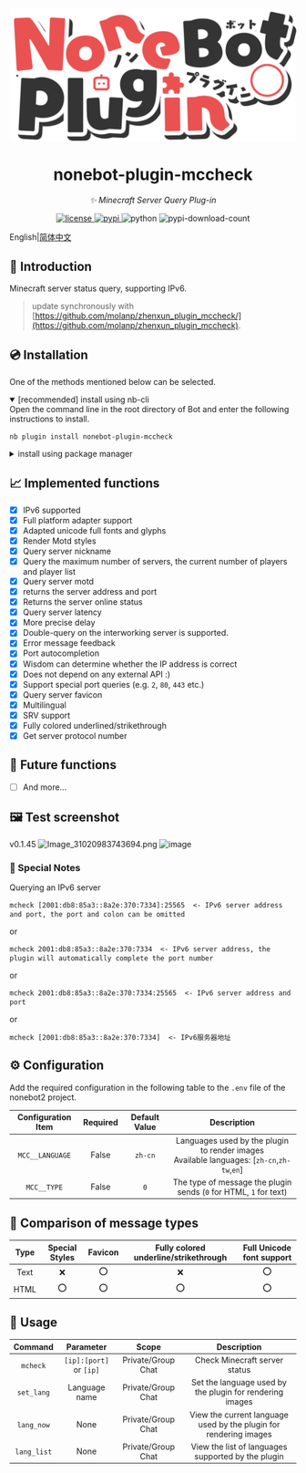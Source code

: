 <div align="center">
<a href="https://v2.nonebot.dev/store"><img src="https://github.com/KomoriDev/nonebot-plugin-kawaii-status/raw/master/docs/NoneBotPlugin.svg" alt="NoneBotPluginLogo"></a>
</div>

<div align="center">

# nonebot-plugin-mccheck

_✨ Minecraft Server Query Plug-in_

<a href="./LICENSE">
<img src="https://img.shields.io/github/license/molanp/nonebot_plugin_mccheck.svg" alt="license">
</a>
<a href="https://pypi.python.org/pypi/nonebot-plugin-mccheck">
<img src="https://img.shields.io/pypi/v/nonebot-plugin-mccheck.svg" alt="pypi">
</a>
<img src="https://img.shields.io/badge/python-3.9+-blue.svg" alt="python">
<img src="https://img.shields.io/pypi/dm/nonebot-plugin-mccheck" alt="pypi-download-count">
</div>

English|[简体中文](README.md)

## 📖 Introduction

Minecraft server status query, supporting IPv6.

> update synchronously with [https://github.com/molanp/zhenxun_plugin_mccheck/](https://github.com/molanp/zhenxun_plugin_mccheck).

## 💿 Installation

One of the methods mentioned below can be selected.

<details open>
<summary>[recommended] install using nb-cli</summary>
Open the command line in the root directory of Bot and enter the following instructions to install.

```shell
nb plugin install nonebot-plugin-mccheck
```

</details>

<details>
<summary> install using package manager </summary>
In the plug-in directory of the nonebot2 project, open the command line and enter the corresponding installation command according to the package manager you use.

```shell
pip install nonebot-plugin-mccheck
# or
pdm add nonebot-plugin-mccheck
# or
poetry add nonebot-plugin-mccheck
# or
conda install nonebot-plugin-mccheck
```

Open the `pyproject.toml` file in the root directory of the nonebot2 project, and write in the ` [tool.nonebot] ` section.
```toml
plugins = ["nonebot_plugin_mccheck"]
```
</details>

## 📈 Implemented functions

- [x] IPv6 supported
- [x] Full platform adapter support
- [x] Adapted unicode full fonts and glyphs
- [x] Render Motd styles
- [x] Query server nickname
- [x] Query the maximum number of servers, the current number of players and player list
- [x] Query server motd
- [x] returns the server address and port
- [x] Returns the server online status
- [x] Query server latency
- [x] More precise delay
- [x] Double-query on the interworking server is supported.
- [x] Error message feedback
- [x] Port autocompletion
- [x] Wisdom can determine whether the IP address is correct
- [x] Does not depend on any external API :)
- [x] Support special port queries (e.g. `2`, `80`, `443` etc.)
- [x] Query server favicon
- [x] Multilingual
- [x] SRV support 
- [x] Fully colored underlined/strikethrough
- [x] Get server protocol number

## 📑 Future functions

- [ ] And more...

## 🖼️ Test screenshot

v0.1.45
![Image_31020983743694.png](https://github.com/user-attachments/assets/2db47c9a-7ba1-4ce7-a31c-b65f6e848308)
![image](https://github.com/user-attachments/assets/d0830fe9-c690-4017-b601-f46a1d7e1894)

### 🎈 Special Notes
Querying an IPv6 server
```
mcheck [2001:db8:85a3::8a2e:370:7334]:25565  <- IPv6 server address and port, the port and colon can be omitted
```
or
```
mcheck 2001:db8:85a3::8a2e:370:7334  <- IPv6 server address, the plugin will automatically complete the port number
```
or
```
mcheck 2001:db8:85a3::8a2e:370:7334:25565  <- IPv6 server address and port
```
or
```
mcheck [2001:db8:85a3::8a2e:370:7334]  <- IPv6服务器地址
```


## ⚙️ Configuration

Add the required configuration in the following table to the `.env` file of the nonebot2 project.

| Configuration Item | Required | Default Value | Description |
|:-----:|:----:|:----:|:----:|
| `MCC__LANGUAGE` | False | `zh-cn` | Languages used by the plugin to render images<br>Available languages: [`zh-cn`,`zh-tw`,`en`] |
| `MCC__TYPE` | False | `0` | The type of message the plugin sends (`0` for HTML, `1` for text) |

## 🎲 Comparison of message types

| Type | Special Styles | Favicon | Fully colored underline/strikethrough | Full Unicode font support |
|:-----:|:-----:|:-----:|:-----:|:-----:|
| Text | ❌ | ⭕ | ❌ | ⭕ |
| HTML | ⭕ | ⭕ | ⭕ | ⭕ |

## 🎉 Usage
| Command | Parameter | Scope | Description |
|:-------:|:---------:|:-----:|:-----------:|
| `mcheck` | `[ip]:[port]` or `[ip]` | Private/Group Chat | Check Minecraft server status |
| `set_lang` | Language name | Private/Group Chat | Set the language used by the plugin for rendering images |
| `lang_now` | None | Private/Group Chat | View the current language used by the plugin for rendering images |
| `lang_list` | None | Private/Group Chat | View the list of languages supported by the plugin |
